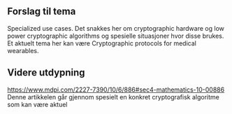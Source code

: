 
## Forslag til tema
Specialized use cases. Det snakkes her om cryptographic hardware og low power cryptographic algorithms og spesielle situasjoner hvor disse brukes. 
Et aktuelt tema her kan være Cryptographic protocols for medical wearables. 

## Videre utdypning
https://www.mdpi.com/2227-7390/10/6/886#sec4-mathematics-10-00886
Denne artikkelen går gjennom spesielt en konkret cryptografisk algoritme som kan være aktuel
